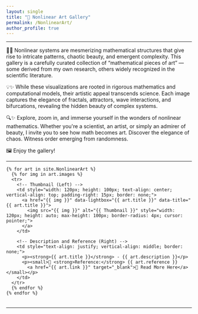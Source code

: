 ```yaml
---
layout: single
title: "🎨 Nonlinear Art Gallery"
permalink: /NonlinearArt/
author_profile: true
---
```


---

🔬✨ Nonlinear systems are mesmerizing mathematical structures that give rise to intricate patterns, chaotic beauty, and emergent complexity. This gallery is a carefully curated collection of “mathematical pieces of art” — some derived from my own research, others widely recognized in the scientific literature.

💡✨ While these visualizations are rooted in rigorous mathematics and computational models, their artistic appeal transcends science. Each image captures the elegance of fractals, attractors, wave interactions, and bifurcations, revealing the hidden beauty of complex systems.

🔍✨ Explore, zoom in, and immerse yourself in the wonders of nonlinear mathematics. Whether you're a scientist, an artist, or simply an admirer of beauty, I invite you to see how math becomes art. Discover the elegance of chaos. Witness order emerging from randomness.

🖼️ Enjoy the gallery!

---

<div class="gallery-container">
  <table style="width: 100%; border-collapse: collapse; border: none; table-layout: fixed;">
    
    {% for art in site.NonlinearArt %}
      {% for img in art.images %}
      <tr>
        <!-- Thumbnail (Left) -->
        <td style="width: 120px; height: 100px; text-align: center; vertical-align: top; padding-right: 15px; border: none;">
          <a href="{{ img }}" data-lightbox="{{ art.title }}" data-title="{{ art.title }}">
            <img src="{{ img }}" alt="{{ Thumbnail }}" style="width: 120px; height: auto; max-height: 100px; border-radius: 4px; cursor: pointer;">
          </a>
        </td>
        
        <!-- Description and Reference (Right) -->
        <td style="text-align: justify; vertical-align: middle; border: none;">
          <p><strong>{{ art.title }}</strong> - {{ art.description }}</p>
          <p><small>📖 <strong>Reference:</strong> {{ art.reference }}  
            <a href="{{ art.link }}" target="_blank">🔗 Read More Here</a></small></p>
        </td>
      </tr>
      {% endfor %}
    {% endfor %}
    
  </table>
</div>



---


